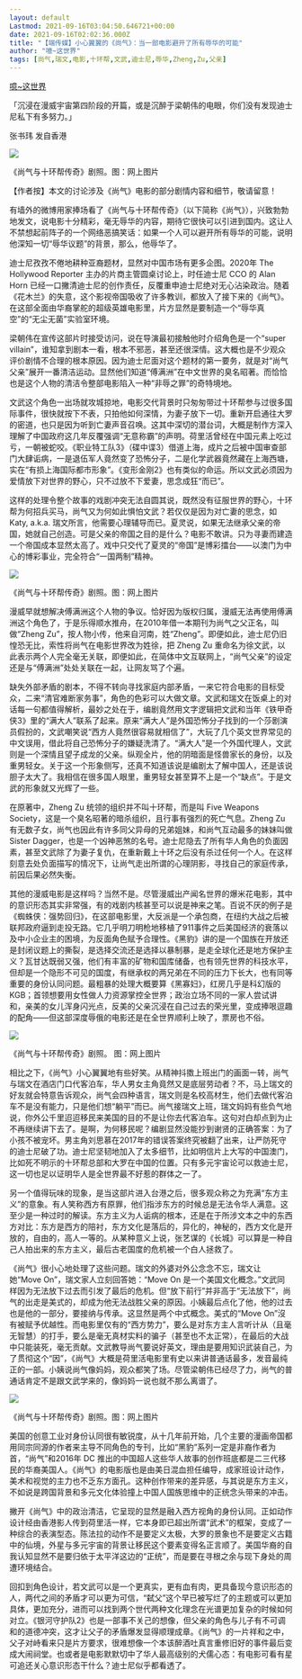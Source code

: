 ```yaml
---
layout: default
Lastmod: 2021-09-16T03:04:50.646721+00:00
date: 2021-09-16T02:02:36.000Z
title: "【端传媒】小心翼翼的《尚气》：当一部电影避开了所有辱华的可能"
author: "噫~这世界"
tags: [尚气,瑞文,电影,十环帮,文武,迪士尼,辱华,Zheng,Zu,父亲]
---
```


[噫~这世界](https://t.me/thisworldfeed)  

「沉浸在漫威宇宙第四阶段的开篇，或是沉醉于梁朝伟的电眼，你们没有发现迪士尼私下有多努力。」

张书玮 发自香港

![](https://images.weserv.nl/?url=https%3A//lh3.googleusercontent.com/Trmi949OYuRteLH9thHAyKVLl1M5H-YfxlxMbTeO46RKnJEQvqUxn1NdcpRWKOP9Ti0AEy9unn-kB8xeH1VIXTmHzt776BqsCt-Bzg%3Ds0)

《尚气与十环帮传奇》剧照。图：网上图片

【作者按】本文的讨论涉及《尚气》电影的部分剧情内容和细节，敬请留意！

有墙外的微博用家捧场看了《尚气与十环帮传奇》（以下简称《尚气》），兴致勃勃地发文，说电影十分精彩，毫无辱华的内容，期待它很快可以引进到国内。这让人不禁想起前阵子的一个网络恶搞笑话：如果一个人可以避开所有辱华的可能，说明他深知一切“辱华议题”的背景，那么，他辱华了。

迪士尼孜孜不倦地耕种亚裔题材，显然对中国市场有更多企图。2020年 The Hollywood Reporter 主办的片商主管圆桌讨论上，时任迪士尼 CCO 的 Alan Horn 已经一口撇清迪士尼的创作责任，反覆重申迪士尼绝对无心沾染政治。随着《花木兰》的失意，这个影视帝国吸收了许多教训，都放入了接下来的《尚气》。在这部全面由华裔掌舵的超级英雄电影里，片方显然是要制造一个“辱华真空”的“无尘无菌”实验室环境。

梁朝伟在宣传这部片时接受访问，说在导演最初接触他时介绍角色是一个“super villain”，谁知拿到剧本一看，根本不邪恶，甚至还很深情。这大概也是不少观众评价剧情不合理的根本原因。因为迪士尼面对这个题材的第一要务，就是对“尚气父亲”展开一番清洁运动。显然他们知道“傅满洲”在中文世界的臭名昭著。而恰恰也是这个人物的清洁令整部电影陷入一种“非辱之罪”的奇特境地。

文武这个角色一出场就攻城掠地，电影交代背景时只匆匆带过十环帮参与过很多国际事件，很快就按下不表，只拍他如何深情，为妻子放下一切。重新开启通往大罗的密道，也只是因为听到亡妻声音召唤。这其中深切的潜台词，大概是制作方深入理解了中国政府这几年反覆强调“无意称霸”的声明。荷里活曾经在中国元素上吃过亏，一朝被蛇咬。《职业特工队3》（碟中谍3）借道上海，成片之后被中国审查部门大肆诟病，一是退伍军人竟然变了恐怖分子，二是化学武器竟然藏在上海西塘，实在“有损上海国际都市形象”。《变形金刚2》也有类似的命运。所以文武必须因为爱情放下对世界的野心，只不过放不下爱妻，思念成狂“而已”。

这样的处理令整个故事的戏剧冲突无法自圆其说，既然没有征服世界的野心，十环帮为何招兵买马，尚气又为何如此惧怕文武？若仅仅是因为对亡妻的思念，如 Katy, a.k.a. 瑞文所言，他需要心理辅导而已。夏灵说，如果无法继承父亲的帝国，她就自己创造。可是父亲的帝国之目的是什么？电影不敢讲。只为寻妻而建造一个帝国成本显然太高了。戏中只交代了夏灵的“帝国”是博彩擂台——以澳门为中心的博彩事业，完全符合“一国两制”精神。

![](https://images.weserv.nl/?url=https%3A//d32kak7w9u5ewj.cloudfront.net/media/image/2021/09/5a8c286eda854a7fb6b69173880b7056.jpg%3FimageView2/1/w/1080/h/720/format/jpg)

《尚气与十环帮传奇》剧照。图：网上图片

漫威早就想解决傅满洲这个人物的争议。恰好因为版权归属，漫威无法再使用傅满洲这个角色了，于是乐得顺水推舟，在2010年借一本期刊为尚气之父正名，叫做“Zheng Zu”，按人物小传，他来自河南，姓“Zheng”。即便如此，迪士尼仍旧惶恐无比，索性将尚气在电影世界改为姓徐，把 Zheng Zu 重命名为徐文武，以此表示两个人完全毫无关联，即便如此，在简体中文互联网上，“尚气父亲”的设定还是与“傅满洲”处处关联在一起，让网友骂了个遍。

缺失外部矛盾的剧本，不得不转向寻找家庭内部矛盾，一来它符合电影的目标受众，二来“清官难断家务事”，角色的色彩可以大做文章。文武和瑞文在饭桌上的对话每一句都值得解析，最妙之处在于，编剧竟然用文字逻辑把文武和当年《铁甲奇侠3》里的“满大人”联系了起来。原来“满大人”是外国恐怖分子找到的一个莎剧演员假扮的，文武嘲笑说“西方人竟然很容易就相信了”，大玩了几个英文世界常见的中文误用，借此将自己恐怖分子的嫌疑洗清了。“满大人”是一个外国代理人，文武则是一个深情且望子成龙的父亲。纵观全片，他的阴暗面是怪兽家长的身份，以及重男轻女。关于这一个形象侧写，还真不知道该说是编剧太了解中国人，还是该说胆子太大了。我相信在很多国人眼里，重男轻女甚至算不上是一个“缺点”。于是文武的形象就又光辉了一些。

在原著中，Zheng Zu 统领的组织并不叫十环帮，而是叫 Five Weapons Society，这是一个臭名昭著的暗杀组织，且行事有强烈的死亡气息。Zheng Zu 有无数子女，尚气也因此有许多同父异母的兄弟姐妹，和尚气互动最多的妹妹叫做 Sister Dagger，也是一个凶神恶煞的名号。迪士尼隐去了所有华人角色的负面因素，甚至文武除了为妻子复仇，在重新戴上十环之后没有杀过任何一个人。在这样刻意去处负面描写的情况下，让尚气走出所谓的心理阴影，寻找自己的家庭传承，前因后果必然失衡。

其他的漫威电影是这样吗？当然不是。尽管漫威出产闻名世界的爆米花电影，其中的意识形态其实非常强，有的戏剧内核甚至可以说是神来之笔。百说不厌的例子是《蜘蛛侠：强势回归》，在这部电影里，大反派是一个承包商，在纽约大战之后被联邦政府逼到走投无路。它几乎明刀明枪地移植了911事件之后美国经济的衰落以及中小企业主的困境，为反面角色赋予合理性。《黑豹》讲的是一个国族在开放还是封闭议题上的撕裂，是选择交流还是选择以暴制暴，是走全球化还是地方保护主义？瓦甘达既弱又强，他们有丰富的矿物和国库储备，也有领先世界的科技水平，但却是一个隐形不可见的国度，有继承权的两兄弟在不同的压力下长大，也有同等重要的身份认同问题。最粗暴的处理大概要算《黑寡妇》，红房几乎是科幻版的 KGB；首领想要用女性做人力资源掌控全世界；政治立场不同的一家人尝试讲和，亲美的女儿浑身闪光点，反美的父亲沉浸在自己过去的荣光里，变成捧哏逗趣的配角——但这部深度辱俄的电影还是在全世界顺利上映了，票房也不俗。

![](https://images.weserv.nl/?url=https%3A//d32kak7w9u5ewj.cloudfront.net/media/image/2021/09/110c1073f4b74b0585e10781a504a357.jpg%3FimageView2/1/w/1080/h/720/format/jpg)

《尚气与十环帮传奇》剧照。 图：网上图片

相比之下，《尚气》小心翼翼地有些好笑。从精神抖擞上班出门的画面一转，尚气与瑞文在酒店门口代客泊车，华人男女主角竟然又是底层劳动者？不，马上瑞文的好友就会特意告诉观众，尚气会四种语言，瑞文则是名校高材生，他们去做代客泊车不是没有能力，只是他们想“躺平”而已。尚气接瑞文上班，瑞文妈妈有些负气地说，你外公千里迢迢移民来美国的目的不是让你去代客泊车。这句对白却点到为止不再继续讲下去了。是啊，为何移民呢？编剧显然没能抄到谢贤的正确答案：为了小孩不被宠坏。男主角刘思慕在2017年的错误答案终究被翻了出来，让严防死守的迪士尼破了功。迪士尼坚韧地加入了太多细节，比如明信片上大写的中国澳门，比如死不明示的十环帮总部和大罗在中国的位置。只有多元宇宙论可以救迪士尼，这一切也足以证明华人是全世界最不好惹的群体之一了。

另一个值得玩味的现象，是当这部片进入台港之后，很多观众称之为充满“东方主义”的意象。有人笑称西方有原罪，他们指涉东方的时候总是无法令华人满意。这至少是一种过时的解读。东方主义为人诟病的根本，还是在于所涉文本之中的东西方对比：东方是西方的陪衬，东方文化是落后的，异化的，神秘的，西方文化是开放的，自由的，高人一等的。从某种意义上说，张艺谋的《长城》可以算是一种自己人拍出来的东方主义，最后古老国度的危机被一个白人拯救了。

《尚气》很小心地处理了这些问题。瑞文的外婆对外公念念不忘，瑞文让她“Move On”，瑞文家人立刻回答她：“Move On 是一个美国文化概念。”文武同样因为无法放下过去而引发了最后的危机。但“放下前行”并非高于“无法放下”，尚气的出走是美式的，却成为他无法战胜父亲的原因。小姨最后点化了他，他的过去也是他的一部分，要接纳与传承。这显然是两个中式概念。美式的“Move On”沒有被赋予优越性。而电影里仅有的“西方势力”，要么是对东方主人言听计从（且毫无智慧）的打手，要么是毫无真材实料的骗子（甚至也不太正常），在最后的大战中只能装死，毫无贡献。文武教导尚气要说好英文，理由是要用知识武装自己，为了贯彻这个“因”，《尚气》大概是荷里活电影里有史以来讲普通话最多，发音最纯正的一部。小姨说尚气像妈妈，观众都笑了场。尽管梁朝伟已经尽了力，尚气的普通话肯定不是跟文武学来的，像妈妈一说也就不那么离谱了。

![](https://images.weserv.nl/?url=https%3A//d32kak7w9u5ewj.cloudfront.net/media/image/2021/09/5c13d2cd9e0d4c26a1e712ffeccf4e8e.jpg%3FimageView2/1/w/1080/h/720/format/jpg)

《尚气与十环帮传奇》剧照。图：网上图片

美国的创意工业对身份认同很有敏锐度，从十几年前开始，几个主要的漫画帝国都用同宗同源的作者来主导不同角色的专刊，比如“黑豹”系列一定是非裔作者为首，“尚气”和2016年 DC 推出的中国超人这些华人故事的创作班底都是二三代移民的华裔美国人。《尚气》的电影版也是由美日混血担任编导，成家班设计动作，美术和视觉的主力也不乏东方面孔。这种创作带来的差异感，与其说是东方主义，不如说是跨国背景和多元文化体验撞上中国人国族思维中的正统念头带来的冲击。

撇开《尚气》中的政治清洁，它呈现的显然是融入西方视角的身份认同。正如动作设计经由香港影人传到荷里活一样，它本身即已超出所谓“武术”的框架，变成了一种综合的表演型态。陈法拉的动作不是要定义太极，大罗的景象也不是要定义古籍中的仙境，外星与多元宇宙的背景让移民这个要素变得名正言顺了。美国华裔的自我认知显然不是要归依于太平洋这边的“正统”，而是要在寻根之余与现下身处的周遭环境结合。

回扣到角色设计，若文武可以是一个更真实，更有血有肉，更具备现今意识形态的人，两代之间的矛盾才可以更为可信，“弑父”这个早已被写烂了的主题或可以更加具体，更加充分，进而可以找到两个世代两种文化理念在光谱更加复杂的时候如何对立。《银河守护队2》也是一部事不关己的想像，但父亲的角色与儿子有不可调和的道德冲突，这才让父子的矛盾爆发显得顺理成章。《尚气》的一片祥和之中，父子对峙看来只是片方要求，很难想像一个本该醉酒吐真言重修旧好的事件最后变成大闹祠堂。也或者是电影默默切中了华人最高级别的犬儒心态：有电影可看有星可追还关心意识形态干什么？迪士尼似乎都看透了。

